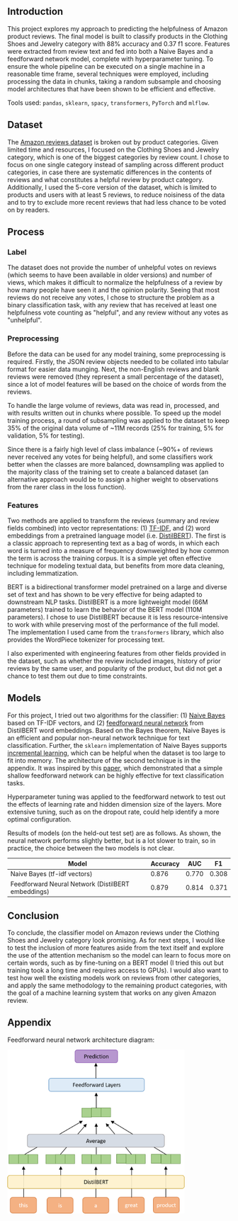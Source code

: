 ## Introduction

This project explores my approach to predicting the helpfulness of Amazon product reviews. The final model is built to classify products in the Clothing Shoes and Jewelry category with 88% accuracy and 0.37 f1 score. Features were extracted from review text and fed into both a Naive Bayes and a feedforward network model, complete with hyperparameter tuning. To ensure the whole pipeline can be executed on a single machine in a reasonable time frame, several techniques were employed, including processing the data in chunks, taking a random subsample and choosing model architectures that have been shown to be efficient and effective.

Tools used: `pandas`, `sklearn`, `spacy`, `transformers`, `PyTorch` and `mlflow`. 

## Dataset

The [Amazon reviews dataset](https://nijianmo.github.io/amazon/index.html) is broken out by product categories. Given limited time and resources, I focused on the Clothing Shoes and Jewelry category, which is one of the biggest categories by review count. I chose to focus on one single category instead of sampling across different product categories, in case there are systematic differences in the contents of reviews and what constitutes a helpful review by product category. Additionally, I used the 5-core version of the dataset, which is limited to products and users with at least 5 reviews, to reduce noisiness of the data and to try to exclude more recent reviews that had less chance to be voted on by readers.

## Process
### Label
The dataset does not provide the number of unhelpful votes on reviews (which seems to have been available in older versions) and number of views, which makes it difficult to normalize the helpfulness of a review by how many people have seen it and the opinion polarity. Seeing that most reviews do not receive any votes, I chose to structure the problem as a binary classification task, with any review that has received at least one helpfulness vote counting as "helpful", and any review without any votes as "unhelpful".

### Preprocessing
Before the data can be used for any model training, some preprocessing is required. Firstly, the JSON review objects needed to be collated into tabular format for easier data munging. Next, the non-English reviews and blank reviews were removed (they represent a small percentage of the dataset), since a lot of model features will be based on the choice of words from the reviews.

To handle the large volume of reviews, data was read in, processed, and with results written out in chunks where possible. To speed up the model training process, a round of subsampling was applied to the dataset to keep 35% of the original data volume of ~11M records (25% for training, 5% for validation, 5% for testing).

Since there is a fairly high level of class imbalance (~90%+ of reviews never received any votes for being helpful), and some classifiers work better when the classes are more balanced, downsampling was applied to the majority class of the training set to create a balanced dataset (an alternative approach would be to assign a higher weight to observations from the rarer class in the loss function).

### Features
Two methods are applied to transform the reviews (summary and review fields combined) into vector representations: (1) [TF-IDF](https://en.wikipedia.org/wiki/Tf%E2%80%93idf), and (2) word embeddings from a pretrained language model (i.e. [DistilBERT](https://huggingface.co/transformers/model_doc/distilbert.html)). The first is a classic approach to representing text as a bag of words, in which each word is turned into a measure of frequency downweighted by how common the term is across the training corpus. It is a simple yet often effective technique for modeling textual data, but benefits from more data cleaning, including lemmatization.

BERT is a bidirectional transformer model pretrained on a large and diverse set of text and has shown to be very effective for being adapted to downstream NLP tasks. DistilBERT is a more lightweight model (66M parameters) trained to learn the behavior of the BERT model (110M parameters). I chose to use DistilBERT because it is less resource-intensive to work with while preserving most of the performance of the full model. The implementation I used came from the `transformers` library, which also provides the WordPiece tokenizer for processing text.

I also experimented with engineering features from other fields provided in the dataset, such as whether the review included images, history of prior reviews by the same user, and popularity of the product, but did not get a chance to test them out due to time constraints.

## Models

For this project, I tried out two algorithms for the classifier: (1) [Naive Bayes](https://scikit-learn.org/stable/modules/naive_bayes.html) based on TF-IDF vectors, and (2) [feedforward neural network](https://cs.stanford.edu/people/eroberts/courses/soco/projects/neural-networks/Architecture/feedforward.html) from DistilBERT word embeddings. Based on the Bayes theorem, Naive Bayes is an efficient and popular non-neural network technique for text classification. Further, the `sklearn` implementation of Naive Bayes supports [incremental learning](https://scikit-learn.org/0.15/modules/scaling_strategies.html), which can be helpful when the dataset is too large to fit into memory. The architecture of the second technique is in the appendix. It was inspired by this [paper](https://arxiv.org/abs/1607.01759), which demonstrated that a simple shallow feedforward network can be highly effective for text classification tasks.

Hyperparameter tuning was applied to the feedforward network to test out the effects of learning rate and hidden dimension size of the layers. More extensive tuning, such as on the dropout rate, could help identify a more optimal configuration.

Results of models (on the held-out test set) are as follows. As shown, the neural network performs slightly better, but is a lot slower to train, so in practice, the choice between the two models is not clear.

| Model                                              | Accuracy | AUC   | F1    |
|----------------------------------------------------|----------|-------|-------|
| Naive Bayes (tf-idf vectors)                       | 0.876    | 0.770 | 0.308 |
| Feedforward Neural Network (DistilBERT embeddings) | 0.879    | 0.814 | 0.371 |

## Conclusion

To conclude, the classifier model on Amazon reviews under the Clothing Shoes and Jewelry category look promising. As for next steps, I would like to test the inclusion of more features aside from the text itself and explore the use of the attention mechanism so the model can learn to focus more on certain words, such as by fine-tuning on a BERT model (I tried this out but training took a long time and requires access to GPUs). I would also want to test how well the existing models work on reviews from other categories, and apply the same methodology to the remaining product categories, with the goal of a machine learning system that works on any given Amazon review.

## Appendix

Feedforward neural network architecture diagram:

<img src="assets/model_diagram.png" width="400">
